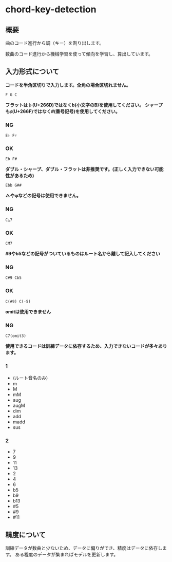 # chord-key-detection

## 概要
曲のコード進行から調（キー）を割り出します。

数曲のコード進行から機械学習を使って傾向を学習し、算出しています。

## 入力形式について
**コードを半角区切りで入力します。全角の場合区切れません。**

    F G C

**フラットは♭(U+266D)ではなくb(小文字のB)を使用してください。**
**シャープも♯(U+266F)ではなく#(番号記号)を使用してください。**

### NG
    E♭ F♯

### OK
    Eb F#


**ダブル・シャープ、ダブル・フラットは非推奨です。(正しく入力できない可能性があるため)**

    Ebb G##

**△やφなどの記号は使用できません。**

### NG
    C△7

### OK
    CM7

**#9やb5などの記号がついているものはルート名から離して記入してください**

### NG
    C#9 Cb5

### OK
    C(#9) C(-5)
    
**omitは使用できません**

### NG
    C7(omit3)

**使用できるコードは訓練データに依存するため、入力できないコードが多々あります。**

### 1
- (ルート音名のみ)
- m
- M
- mM
- aug
- augM
- dim
- add
- madd
- sus

### 2
- 7
- 9
- 11
- 13
- 2
- 4
- 6
- b5
- b9
- b13
- #5
- #9
- #11


## 精度について
訓練データが数曲と少ないため、データに偏りができ、精度はデータに依存します。
ある程度のデータが集まればモデルを更新します。
